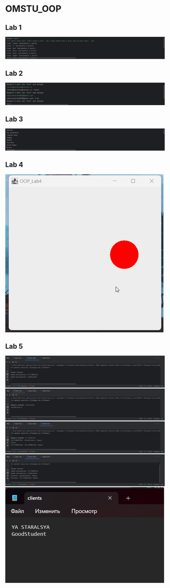 # OMSTU_OOP

## Lab 1
<img src="https://github.com/NikiNovik/OMSTU_OOP/blob/main/OOP_Lab1_Result.png"></img>
## Lab 2
<img src="https://github.com/NikiNovik/OMSTU_OOP/blob/main/OOP_Lab2_Result.png"></img>
## Lab 3
<img src="https://github.com/NikiNovik/OMSTU_OOP/blob/main/OOP_Lab3_Result.png"></img>
## Lab 4
<img src="https://github.com/NikiNovik/OMSTU_OOP/blob/main/OOP_Lab4_Result.gif"></img>
## Lab 5
<img src="https://github.com/NikiNovik/OMSTU_OOP/blob/main/OOP_Lab5_Result_1.png"></img>
<img src="https://github.com/NikiNovik/OMSTU_OOP/blob/main/OOP_Lab5_Result_2.png"></img>
<img src="https://github.com/NikiNovik/OMSTU_OOP/blob/main/OOP_Lab5_Result_3.png"></img>
<img src="https://github.com/NikiNovik/OMSTU_OOP/blob/main/OOP_Lab5_Result_4.png"></img>
<img src="https://github.com/NikiNovik/OMSTU_OOP/blob/main/OOP_Lab5_Result_5.png"></img>
